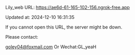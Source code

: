 Lily_web URL: https://ae6d-61-165-102-156.ngrok-free.app

Updated at: 2024-12-10 16:31:35

If you cannot open this URL, the server might be down.

Please contact: 

goley04@foxmail.com Or Wechat:GL_yeaH